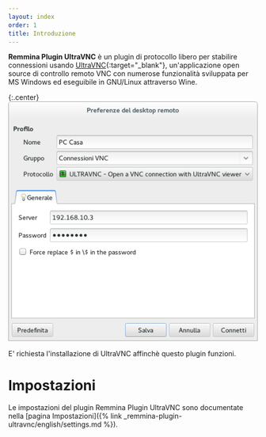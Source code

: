 ```yaml
---
layout: index
order: 1
title: Introduzione
---
```

**Remmina Plugin UltraVNC** è un plugin di protocollo libero per stabilire
connessioni usando [UltraVNC]{:target="_blank"}, un'applicazione open source di
controllo remoto VNC con numerose funzionalità sviluppata per MS Windows ed
eseguibile in GNU/Linux attraverso Wine.

{:.center}
![Impostazioni generali](/resources/remmina-plugin-ultravnc/archive/latest/italian/general.png)

E' richiesta l'installazione di UltraVNC affinchè questo plugin funzioni.

# Impostazioni

Le impostazioni del plugin Remmina Plugin UltraVNC sono documentate nella
[pagina Impostazioni]({% link _remmina-plugin-ultravnc/english/settings.md %}).

[UltraVNC]: http://www.uvnc.com/